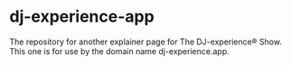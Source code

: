 # dj-experience-app
The repository for another explainer page for The DJ-experience® Show. This one is for use by the domain name dj-experience.app.
